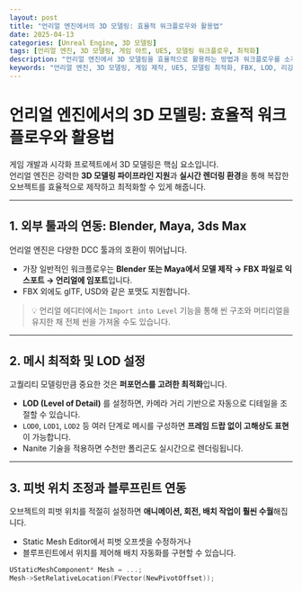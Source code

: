 ```yaml
---
layout: post
title: "언리얼 엔진에서의 3D 모델링: 효율적 워크플로우와 활용법"
date: 2025-04-13
categories: [Unreal Engine, 3D 모델링]
tags: [언리얼 엔진, 3D 모델링, 게임 아트, UE5, 모델링 워크플로우, 최적화]
description: "언리얼 엔진에서 3D 모델링을 효율적으로 활용하는 방법과 워크플로우를 소개합니다. 외부 모델링 툴 연동부터 엔진 내 최적화까지 상세히 다룹니다."
keywords: "언리얼 엔진, 3D 모델링, 게임 제작, UE5, 모델링 최적화, FBX, LOD, 리깅, 애니메이션"
---
```


# 언리얼 엔진에서의 3D 모델링: 효율적 워크플로우와 활용법

게임 개발과 시각화 프로젝트에서 3D 모델링은 핵심 요소입니다.  
언리얼 엔진은 강력한 **3D 모델링 파이프라인 지원**과 **실시간 렌더링 환경**을 통해 복잡한 오브젝트를 효율적으로 제작하고 최적화할 수 있게 해줍니다.

---

## 1. 외부 툴과의 연동: Blender, Maya, 3ds Max

언리얼 엔진은 다양한 DCC 툴과의 호환이 뛰어납니다.  
- 가장 일반적인 워크플로우는 **Blender 또는 Maya에서 모델 제작 → FBX 파일로 익스포트 → 언리얼에 임포트**입니다.
- FBX 외에도 glTF, USD와 같은 포맷도 지원합니다.

> 💡 언리얼 에디터에서는 `Import into Level` 기능을 통해 씬 구조와 머티리얼을 유지한 채 전체 씬을 가져올 수도 있습니다.

---

## 2. 메시 최적화 및 LOD 설정

고퀄리티 모델링만큼 중요한 것은 **퍼포먼스를 고려한 최적화**입니다.

- **LOD (Level of Detail)** 를 설정하면, 카메라 거리 기반으로 자동으로 디테일을 조절할 수 있습니다.
- `LOD0`, `LOD1`, `LOD2` 등 여러 단계로 메시를 구성하면 **프레임 드랍 없이 고해상도 표현**이 가능합니다.
- Nanite 기술을 적용하면 수천만 폴리곤도 실시간으로 렌더링됩니다.

---

## 3. 피벗 위치 조정과 블루프린트 연동

오브젝트의 피벗 위치를 적절히 설정하면 **애니메이션, 회전, 배치 작업이 훨씬 수월**해집니다.

- Static Mesh Editor에서 피벗 오프셋을 수정하거나
- 블루프린트에서 위치를 제어해 배치 자동화를 구현할 수 있습니다.

```cpp
UStaticMeshComponent* Mesh = ...;
Mesh->SetRelativeLocation(FVector(NewPivotOffset));
